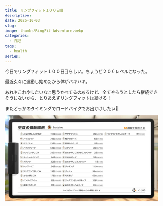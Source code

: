 ```yaml
---
title: リングフィット１００日目
description:
date: 2025-10-03
slug:
image: thumbs/RingFit-Adventure.webp
categories:
  - 日記
tags:
  - health
series:
---
```


今日でリングフィット１００日目らしい。ちょうど２００レベルになった。

最近久々に運動し始めたから体がバキバキ。

あれやこれやしたいなと思うかべてるのあるけど、全てやろうとしたら継続できそうにないから、とりあえずリングフィットは続ける！

またどっかのタイミングでロードバイクでお出かけしたい🚴

![本日の運動結果](result.webp)
